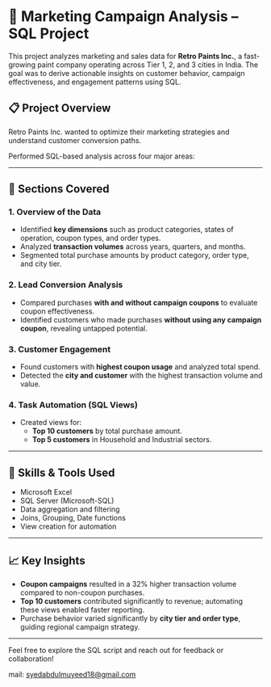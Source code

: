 # 🧠 Marketing Campaign Analysis – SQL Project

This project analyzes marketing and sales data for **Retro Paints Inc.**, a fast-growing paint company operating across Tier 1, 2, and 3 cities in India. The goal was to derive actionable insights on customer behavior, campaign effectiveness, and engagement patterns using SQL.

## 📋 Project Overview

Retro Paints Inc. wanted to optimize their marketing strategies and understand customer conversion paths.

Performed SQL-based analysis across four major areas:

---

## 📌 Sections Covered

### 1. Overview of the Data
- Identified **key dimensions** such as product categories, states of operation, coupon types, and order types.
- Analyzed **transaction volumes** across years, quarters, and months.
- Segmented total purchase amounts by product category, order type, and city tier.

### 2. Lead Conversion Analysis
- Compared purchases **with and without campaign coupons** to evaluate coupon effectiveness.
- Identified customers who made purchases **without using any campaign coupon**, revealing untapped potential.

### 3. Customer Engagement
- Found customers with **highest coupon usage** and analyzed total spend.
- Detected the **city and customer** with the highest transaction volume and value.

### 4. Task Automation (SQL Views)
- Created views for:
  - **Top 10 customers** by total purchase amount.
  - **Top 5 customers** in Household and Industrial sectors.

---

## 🧪 Skills & Tools Used

- Microsoft Excel
- SQL Server (Microsoft-SQL)
- Data aggregation and filtering
- Joins, Grouping, Date functions
- View creation for automation

---

## 📈 Key Insights

- **Coupon campaigns** resulted in a 32% higher transaction volume compared to non-coupon purchases.
- **Top 10 customers** contributed significantly to revenue; automating these views enabled faster reporting.
- Purchase behavior varied significantly by **city tier and order type**, guiding regional campaign strategy.

---

Feel free to explore the SQL script and reach out for feedback or collaboration!

mail: syedabdulmuyeed18@gmail.com
